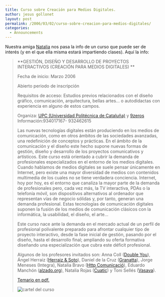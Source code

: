 ```yaml
---
title: Curso sobre Creación para Medios Digitales.
author: jesus gollonet
layout: post
permalink: /2006/03/02/curso-sobre-creacion-para-medios-digitales/
categories:
  - Announcements
---
```

Nuestra amiga [Natalia][1] nos pasa la info de un curso que puede ser de interés (y en el que ella misma estará impartiendo clases). Aquí la info:

> **GESTIÓN, DISEÑO Y DESARROLLO DE PROYECTOS INTERACTIVOS (CREACIÓN PARA MEDIOS DIGITALES) **
> 
> Fecha de inicio: Marzo 2006
> 
> Abierto periodo de inscripción
> 
> Requisitos de acceso: Estudios previos relacionados con el diseño gráfico, comunicación, arquitectura, bellas artes… o autodidactas con experiencia en alguno de estos campos. 
> 
> Organiza: [UPC (Universidad Politécnica de Cataluña)][2] y [9zeros][3]  
> Información:934017167- 932462615 
> 
> Las nuevas tecnologías digitales están produciendo en los medios de comunicación, como en otros ámbitos de las sociedades avanzadas, una redefinición de conceptos y prácticas. En el ámbito de la comunicación y el diseño este hecho supone nuevas formas de gestión, diseño y desarrollo de los proyectos comunicativos y artísticos. Este curso está orientado a cubrir la demanda de profesionales especializados en el entorno de los medios digitales. Cuando hablamos de medios digitales se suele pensar únicamente en Internet, pero existe una mayor diversidad de medios con contenidos multimedia de los cuales no se tiene verdadera conciencia. Internet, hoy por hoy, es el entorno que canaliza la mayor parte de la demanda de profesionales pero, cada vez más, la TV interactiva, PDAs o la telefonía móvil, son dispositivos alternativos al ordenador que representan vías de negocio sólidas y, por tanto, generan una demanda profesional. Estas tecnologías de comunicación digitales suponen la fusión de los medios de comunicación clásicos con la informática, la usabilidad, el diseño, el arte… 
> 
> Este curso nace ante la demanda en el mercado actual de un perfil de profesional polivalente preparado para afrontar cualquier tipo de proyecto interactivo, desde la fase inicial de gestión, pasando por el diseño, hasta el desarrollo final; ampliando su oferta formativa diseñando una especialización que cubra este déficit profesional. 
> 
> Algunos de los profesores invitados son: Anna Coll ([Double You][4]), Ángel Herraiz ([Herraiz &#038; Soto][5]), Daniel de la Cruz ([Granatta][6]), Jorge Meneses (Integra), Natalia Bravo ([Http Comunicació][7]), Eduardo Manchón ([alzado.org][8]), Natalia Rojas ([Cuatic][9]) y Toni Sellés ([Vasava][10]). 
> 
> [Temario en pdf.][11]
> 
> ![cartel del curso][12]

 [1]: http://www.nataliarojas.com
 [2]: http://www.live.org.es/
 [3]: http://www.9zeros.com/
 [4]: http://www.doubleyou.com
 [5]: http://www.herraizsoto.com
 [6]: http://www.granatta.com/
 [7]: http://www.httpcomunicacio.com
 [8]: http://www.alzado.org
 [9]: http://www.cuatic.com
 [10]: http://www.vasava.es
 [11]: http://www.live.org.es/pdf/WEBtemari_medios_digitales.pdf
 [12]: http://www.jesusgollonet.com/blog/imagenes/9zeros_peque.jpg